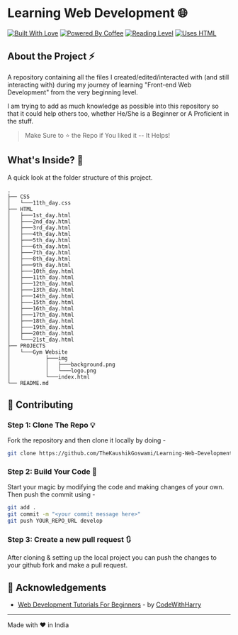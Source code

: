 
# Learning Web Development 🌐

[![Built With Love](https://forthebadge.com/images/badges/built-with-love.svg)](https://github.com/TheKaushikGoswami)
[![Powered By Coffee](https://forthebadge.com/images/badges/powered-by-coffee.svg)](https://github.com/TheKaushikGoswami)
[![Reading Level](https://forthebadge.com/images/badges/reading-6th-grade-level.svg)](https://github.com/TheKaushikGoswami)
[![Uses HTML](https://forthebadge.com/images/badges/uses-html.svg)](https://github.com/TheKaushikGoswami)

## About the Project ⚡

A repository containing all the files I created/edited/interacted with
(and still interacting with) during my journey of learning "Front-end 
Web Development" from the very beginning level.

I am trying to add as much knowledge as possible into this repository
so that it could help others too, whether He/She is a Beginner or A
Proficient in the stuff.

> Make Sure to ⭐ the Repo if You liked it -- It Helps!

## What's Inside? 📂

A quick look at the folder structure of this project.

    .
    ├── CSS
    │   └───11th_day.css
    ├── HTML
    │   ├───1st_day.html
    │   ├───2nd_day.html
    │   ├───3rd_day.html
    │   ├───4th_day.html
    │   ├───5th_day.html
    │   ├───6th_day.html
    │   ├───7th_day.html
    │   ├───8th_day.html
    │   ├───9th_day.html
    │   ├───10th_day.html
    │   ├───11th_day.html
    │   ├───12th_day.html
    │   ├───13th_day.html
    │   ├───14th_day.html
    │   ├───15th_day.html
    │   ├───16th_day.html
    │   ├───17th_day.html
    │   ├───18th_day.html
    │   ├───19th_day.html
    │   ├───20th_day.html
    │   └───21st_day.html
    ├── PROJECTS
    │   └───Gym Website
    │           ├───img
    │           │   ├───background.png
    │           │   └───logo.png
    │           └───index.html
    └── README.md

## 🚀 Contributing 

### Step 1: Clone The Repo 💡

Fork the repository and then clone it locally by doing -

```bash
git clone https://github.com/TheKaushikGoswami/Learning-Web-Development.git
```

### Step 2: Build Your Code 🔨

Start your magic by modifying the code and making changes of your own. Then push the commit using -

```bash
git add .
git commit -m "<your commit message here>"
git push YOUR_REPO_URL develop
```

### Step 3: Create a new pull request 🔃

After cloning & setting up the local project you can push the changes to your github fork and make a pull request.

## 🤗 Acknowledgements

- [Web Development Tutorials For Beginners](https://www.youtube.com/playlist?list=PLu0W_9lII9agiCUZYRsvtGTXdxkzPyItg) - by [CodeWithHarry](https://github.com/CodeWithHarry)
------

Made with :heart: in India